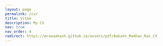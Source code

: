 ```yaml
---
layout: page
permalink: /cv/
title: Vitaé
description: My CV
nav: true
nav_order: 4
redirect: https://mraoaakash.github.io/assets/pdf/Aakash_Madhav_Rao_CV_September_2023.pdf
---
```

